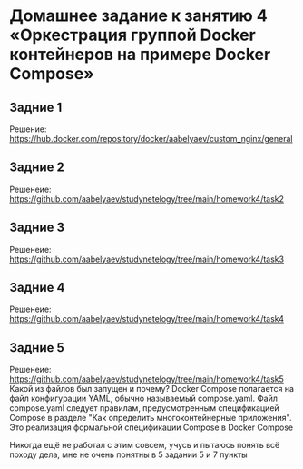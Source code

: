 # Домашнее задание к занятию 4 «Оркестрация группой Docker контейнеров на примере Docker Compose»

## Задние 1
Решение: https://hub.docker.com/repository/docker/aabelyaev/custom_nginx/general

## Задние 2
Решенеие: https://github.com/aabelyaev/studynetelogy/tree/main/homework4/task2

## Задние 3
Решенеие: https://github.com/aabelyaev/studynetelogy/tree/main/homework4/task3

## Задние 4
Решенеие: https://github.com/aabelyaev/studynetelogy/tree/main/homework4/task4

## Задние 5
Решенеие: https://github.com/aabelyaev/studynetelogy/tree/main/homework4/task5
Какой из файлов был запущен и почему?
Docker Compose полагается на файл конфигурации YAML, обычно называемый compose.yaml.
Файл compose.yaml следует правилам, предусмотренным спецификацией Compose в разделе "Как определить многоконтейнерные приложения". Это реализация формальной спецификации Compose в Docker Compose

Никогда ещё не работал с этим совсем, учусь и пытаюсь понять всё походу дела, мне не очень понятны в 5 задании 5 и 7 пункты